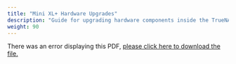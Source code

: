 ```yaml
---
title: "Mini XL+ Hardware Upgrades"
description: "Guide for upgrading hardware components inside the TrueNAS Mini XL+ chassis."
weight: 90
---
```


<object data="https://www.truenas.com/docs/files/MiniXL+HardwareUpgradesGuide1.2.pdf" type="application/pdf" width="95%" height="1000">
  There was an error displaying this PDF, <a href="https://www.truenas.com/docs/files/MiniXL+HardwareUpgradesGuide1.2.pdf">please click here to download the file.</a>
</object>
